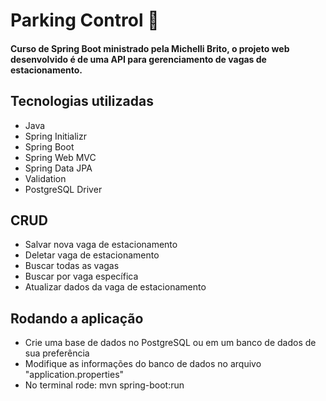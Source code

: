 # Parking Control 🍃

#### Curso de Spring Boot ministrado pela Michelli Brito, o projeto web desenvolvido é de uma API para gerenciamento de vagas de estacionamento.

## Tecnologias utilizadas
 
 * Java
 * Spring Initializr
 * Spring Boot
 * Spring Web MVC
 * Spring Data JPA
 * Validation
 * PostgreSQL Driver
 
 ## CRUD
 * Salvar nova vaga de estacionamento
 * Deletar vaga de estacionamento
 * Buscar todas as vagas
 * Buscar por vaga específica 
 * Atualizar dados da vaga de estacionamento
 
 ## Rodando a aplicação
 * Crie uma base de dados no PostgreSQL ou em um banco de dados de sua preferência
 * Modifique as informações do banco de dados no arquivo "application.properties"
 * No terminal rode: mvn spring-boot:run
